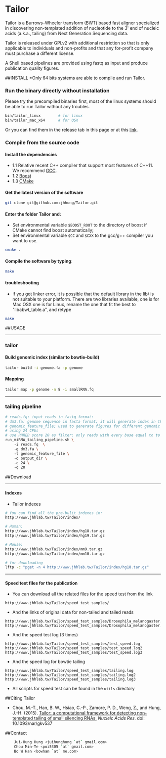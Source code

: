 Tailor
=========
Tailor is a Burrows–Wheeler transform (BWT) based fast aligner specialized in discovering non-templated addition of nucleotide to the 3' end of nucleic acids (a.k.a., tailing) from Next Generation Sequencing data.  

Tailor is released under GPLv2 with additional restriction so that is only applicable to individuals and non-profits and that any for-profit company must purchase a different license.   

A Shell based pipelines are provided using fastq as input and produce publication quality figures.    

##INSTALL
*Only 64 bits systems are able to compile and run Tailor.
    
### Run the binary directly without installation 
Please try the precompiled binaries first, most of the linux systems should be able to run Tailor without any troubles.
```bash
bin/tailor_linux 		# for linux
bin/tailor_mac_x64		# for OSX
```
Or you can find them in the release tab in this page or at this [link](https://github.com/jhhung/Tailor/releases).

### Compile from the source code
#### Install the dependencies
- 1.1 Relative recent C++ compiler that support most features of C++11. We recommend [GCC](http://gcc.gnu.org/).
- 1.2 [Boost](http://www.boost.org/users/download/)
- 1.3 [CMake](http://www.cmake.org/)

#### Get the latest version of the software
```bash
git clone git@github.com:jhhung/Tailor.git
```

#### Enter the folder Tailor and:
- Set environmental variable `$BOOST_ROOT` to the directory of boost if CMake cannot find boost automatically;
- Set environmental variable `$CC` and `$CXX` to the gcc/g++ compiler you want to use.	
```bash
cmake .
```

#### Compile the software by typing:
```bash
make
```

#### troubleshooting
- If you got linker error, it is possible that the default library in the lib/ is not suitable to your platform. 
 There are two libraries available, one is for Mac OSX one is for Linux, rename the one that fit the best to "libabwt_table.a",
 and retype 
```bash
make
```
	
##USAGE
***
### tailor

#### Build genomic index (similar to bowtie-build)
```bash
tailor build -i genome.fa -p genome
```

#### Mapping 
```bash
tailor map -p genome -n 8 -i smallRNA.fq
```

***
### tailing pipeline
```bash
# reads.fq: input reads in fastq format: 
# dm3.fa: genome sequence in fasta format; it will generate index in the index folder of tailor directory, if it doesn't exist
# genomic_feature_file; used to generate figures for different genomic features (exon, intron...). See our example in the annotation folder to make such file
# using 24 CPUs
# use PHRED score 20 as filter: only reads with every base equal to to higher than 20 pass the filter and enters the pipeline
run_miRNA_tailing_pipeline.sh \ 
	-i reads.fq  \ 
	-g dm3.fa \ 
	-t genomic_feature_file \ 
	-o output_dir \ 
	-c 24 \ 
	-q 20
```

##Download

***
#### Indexes

- Tailor indexes

```bash
# You can find all the pre-bulit indexes in:
http://www.jhhlab.tw/Tailor/index/

# Human:
http://www.jhhlab.tw/Tailor/index/hg18.tar.gz
http://www.jhhlab.tw/Tailor/index/hg19.tar.gz

# Mouse:
http://www.jhhlab.tw/Tailor/index/mm9.tar.gz
http://www.jhhlab.tw/Tailor/index/mm10.tar.gz

# for downloading
lftp -c "pget -n 4 http://www.jhhlab.tw/Tailor/index/hg18.tar.gz"
```

***
#### Speed test files for the publication
- You can download all the related files for the speed test from the link
```
http://www.jhhlab.tw/Tailor/speed_test_samples/
```
- And the links of original data for non-tailed and tailed reads
```
http://www.jhhlab.tw/Tailor/speed_test_samples/Drosophila_melanogaster.2m.fq
http://www.jhhlab.tw/Tailor/speed_test_samples/Drosophila_melanogaster.all.randomeTailed.fq
```
- And the speed test log (3 times)
```
http://www.jhhlab.tw/Tailor/speed_test_samples/test_speed.log
http://www.jhhlab.tw/Tailor/speed_test_samples/test_speed.log2
http://www.jhhlab.tw/Tailor/speed_test_samples/test_speed.log3
```
- And the speed log for bowtie tailing
```
http://www.jhhlab.tw/Tailor/speed_test_samples/tailing.log
http://www.jhhlab.tw/Tailor/speed_test_samples/tailing.log2
http://www.jhhlab.tw/Tailor/speed_test_samples/tailing.log3
```
- All scripts for speed test can be found in the `utils` directory

##Citing Tailor
* Chou, M.-T., Han, B. W., Hsiao, C.-P., Zamore, P. D., Weng, Z., and Hung, J.-H. (2015). [Tailor: a computational framework for detecting non-templated tailing of small silencing RNAs.](http://nar.oxfordjournals.org/content/early/2015/05/24/nar.gkv537.abstract) *Nucleic Acids Res*. doi: 10.1093/nar/gkv537

##Contact
```bash
	Jui-Hung Hung <juihunghung `at` gmail.com>
	Chou Min-Te <poi5305 `at` gmail.com>
	Bo W Han <bowhan `at` me.com>
```
